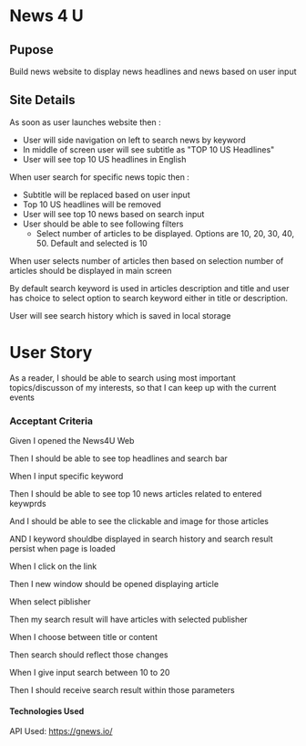 # News 4 U

## Pupose
Build news website to display news headlines and news based on user input

## Site Details
As soon as user launches website then :
- User will side navigation on left to search news by keyword
- In middle of screen user will see subtitle as "TOP 10 US Headlines"
- User will see top 10 US headlines in English

When user search for specific news topic then :
- Subtitle will be replaced based on user input
- Top 10 US headlines will be removed
- User will see top 10 news based on search input
- User should be able to see following filters
    - Select number of articles to be displayed. Options are 10, 20, 30, 40, 50. Default and selected is 10

When user selects number of articles then based on selection number of articles should be displayed in main screen

By default search keyword is used in articles description and title and user has choice to select option to search keyword either in title or description. 

User will see search history which is saved in local storage

# User Story
As a reader,
I should be able to search using most important topics/discusson of my interests,
so that I can keep up with the current events

### Acceptant Criteria
Given I opened the News4U Web

Then I should be able to see top headlines and search bar

When I input specific keyword

Then I should be able to see top 10 news articles related to entered keywprds

And I should be able to see the clickable and image for those articles

AND I keyword shouldbe displayed in search history and search result persist when page is loaded

When I click on the link

Then I new window should be opened displaying article

When select piblisher 

Then my search result will have articles with selected publisher

When I choose between title or content

Then search should reflect those changes

When I give input search between 10 to 20

Then I should receive search result within those parameters


#### Technologies Used
API Used: https://gnews.io/

